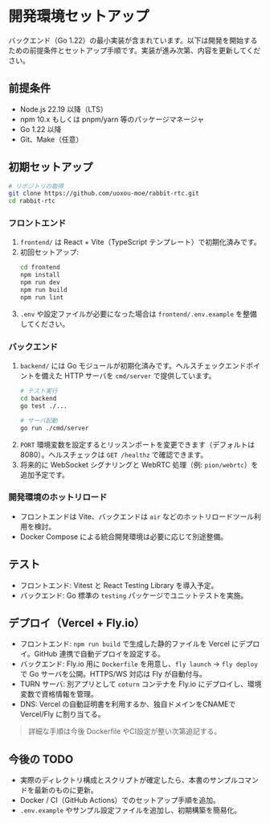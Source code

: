 # 開発環境セットアップ

バックエンド（Go 1.22）の最小実装が含まれています。以下は開発を開始するための前提条件とセットアップ手順です。実装が進み次第、内容を更新してください。

## 前提条件
- Node.js 22.19 以降（LTS）
- npm 10.x もしくは pnpm/yarn 等のパッケージマネージャ
- Go 1.22 以降
- Git、Make（任意）

## 初期セットアップ
```bash
# リポジトリの取得
git clone https://github.com/uoxou-moe/rabbit-rtc.git
cd rabbit-rtc
```

### フロントエンド
1. `frontend/` は React + Vite（TypeScript テンプレート）で初期化済みです。
2. 初回セットアップ:
   ```bash
   cd frontend
   npm install
   npm run dev
   npm run build
   npm run lint
   ```
3. `.env` や設定ファイルが必要になった場合は `frontend/.env.example` を整備してください。

### バックエンド
1. `backend/` には Go モジュールが初期化済みです。ヘルスチェックエンドポイントを備えた HTTP サーバを `cmd/server` で提供しています。
   ```bash
   # テスト実行
   cd backend
   go test ./...

   # サーバ起動
   go run ./cmd/server
   ```
2. `PORT` 環境変数を設定するとリッスンポートを変更できます（デフォルトは 8080）。ヘルスチェックは `GET /healthz` で確認できます。
3. 将来的に WebSocket シグナリングと WebRTC 処理（例: `pion/webrtc`）を追加予定です。

### 開発環境のホットリロード
- フロントエンドは Vite、バックエンドは `air` などのホットリロードツール利用を検討。
- Docker Compose による統合開発環境は必要に応じて別途整備。

## テスト
- フロントエンド: Vitest と React Testing Library を導入予定。
- バックエンド: Go 標準の `testing` パッケージでユニットテストを実施。

## デプロイ（Vercel + Fly.io）
- フロントエンド: `npm run build` で生成した静的ファイルを Vercel にデプロイ。GitHub 連携で自動デプロイを設定する。
- バックエンド: Fly.io 用に `Dockerfile` を用意し、`fly launch` -> `fly deploy` で Go サーバを公開。HTTPS/WS 対応は Fly が自動付与。
- TURN サーバ: 別アプリとして `coturn` コンテナを Fly.io にデプロイし、環境変数で資格情報を管理。
- DNS: Vercel の自動証明書を利用するか、独自ドメインをCNAMEで Vercel/Fly に割り当てる。

> 詳細な手順は今後 Dockerfile やCI設定が整い次第追記する。

## 今後の TODO
- 実際のディレクトリ構成とスクリプトが確定したら、本書のサンプルコマンドを最新のものに更新。
- Docker / CI（GitHub Actions）でのセットアップ手順を追加。
- `.env.example` やサンプル設定ファイルを追加し、初期構築を簡易化。
